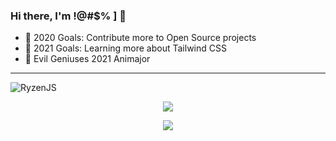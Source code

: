 ### Hi there, I'm !@#$% ] 👋

- 🥅 2020 Goals: Contribute more to Open Source projects
- 🥅 2021 Goals: Learning more about Tailwind CSS
- 🥅 Evil Geniuses 2021 Animajor

---
<p align="left"> <img src="https://komarev.com/ghpvc/?username=RyzenJS" alt="RyzenJS" /> </p>

<p align="center"> <img src="https://github-readme-stats.vercel.app/api?username=RyzenJS&count_private=true&show_icons=true&theme=tokyonight" /> </p>
<p align="center"> <img src="https://github-readme-stats.vercel.app/api/top-langs/?username=RyzenJS&theme=tokyonight" /> </p>